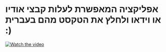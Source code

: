 # אפליקציה המאפשרת לעלות קבצי אודיו או וידאו ולחלץ את הטקסט מהם בעברית :)

[![Watch the video](https://img.youtube.com/vi/vdaXGeOyvbE/maxresdefault.jpg)](https://youtu.be/vdaXGeOyvbE)
